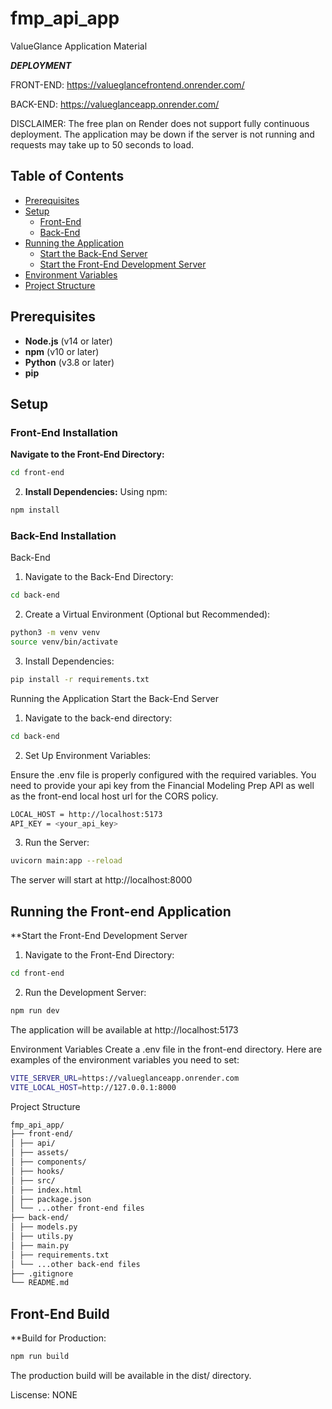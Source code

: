 # fmp_api_app

ValueGlance Application Material

**_DEPLOYMENT_**

FRONT-END: https://valueglancefrontend.onrender.com/

BACK-END: https://valueglanceapp.onrender.com/

DISCLAIMER: The free plan on Render does not support fully continuous deployment. The application may be down if the server is not running and requests may take up to 50 seconds to load.

## Table of Contents

- [Prerequisites](#prerequisites)
- [Setup](#setup)
  - [Front-End](#front-end)
  - [Back-End](#back-end)
- [Running the Application](#running-the-application)
  - [Start the Back-End Server](#start-the-back-end-server)
  - [Start the Front-End Development Server](#start-the-front-end-development-server)
- [Environment Variables](#environment-variables)
- [Project Structure](#project-structure)

## Prerequisites

- **Node.js** (v14 or later)
- **npm** (v10 or later)
- **Python** (v3.8 or later)
- **pip**

## Setup

### Front-End Installation

**Navigate to the Front-End Directory:**

```bash
cd front-end
```

2. **Install Dependencies:**
   Using npm:

```bash
npm install
```

### Back-End Installation

Back-End

1. Navigate to the Back-End Directory:

```bash
cd back-end
```

2. Create a Virtual Environment (Optional but Recommended):

```bash
python3 -m venv venv
source venv/bin/activate
```

3. Install Dependencies:

```bash
pip install -r requirements.txt
```

Running the Application
Start the Back-End Server

1. Navigate to the back-end directory:

```bash
cd back-end
```

2. Set Up Environment Variables:

Ensure the .env file is properly configured with the required variables. You need to provide your api key from the Financial Modeling Prep API as well as the front-end local host url for the CORS policy.

```bash
LOCAL_HOST = http://localhost:5173
API_KEY = <your_api_key>
```

3. Run the Server:

```bash
uvicorn main:app --reload
```

The server will start at http://localhost:8000

## Running the Front-end Application

\*\*Start the Front-End Development Server

1. Navigate to the Front-End Directory:

```bash
cd front-end
```

2. Run the Development Server:

```bash
npm run dev
```

The application will be available at http://localhost:5173

Environment Variables
Create a .env file in the front-end directory. Here are examples of the environment variables you need to set:

```bash
VITE_SERVER_URL=https://valueglanceapp.onrender.com
VITE_LOCAL_HOST=http://127.0.0.1:8000
```

Project Structure

```bash
fmp_api_app/
├── front-end/
│ ├── api/
│ ├── assets/
│ ├── components/
│ ├── hooks/
│ ├── src/
│ ├── index.html
│ ├── package.json
│ └── ...other front-end files
├── back-end/
│ ├── models.py
│ ├── utils.py
│ ├── main.py
│ ├── requirements.txt
│ └── ...other back-end files
├── .gitignore
└── README.md
```

## Front-End Build

\*\*Build for Production:

```bash
npm run build
```

The production build will be available in the dist/ directory.

Liscense: NONE
